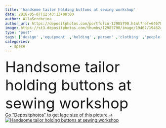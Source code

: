 ```yaml
---
title: 'handsome tailor holding buttons at sewing workshop'
date: 2018-05-07T12:43:13+00:00
author: AllaSerebrina
author_url: https://depositphotos.com/portfolio-12985790.html?ref=64678756
image: https://st3.depositphotos.com/thumbs/12985790/image/19462/194624196/api_thumb_450.jpg?forcejpeg=true
type: "post"
tags: ['design' ,'equipment' ,'holding' ,'person' ,'clothing' ,'people' ,'caucasian' ,'hobby' ,'male' ,'man' ,'creative' ,'industry' ,'occupation' ,'professional' ,'work' ,'indoors' ,'buttons' ,'material' ,'textile' ,'manufacturing' ,'profession' ,'fabric' ,'clothes' ,'alone' ,'apparel' ,'sew' ,'sewing' ,'handmade' ,'handsome' ,'workshop' ,'senior' ,'designer' ,'workplace' ,'workspace' ,'needlework' ,'craft' ,'tailor' ,'dressmaker' ,'tailoring' ,'copy space' ,'selective focus' ,'Grey Hair' ,'Small Business' ]
categories: 
  - space
---
```

<div aling="center">
            <font size="60"> Handsome tailor holding buttons at sewing workshop</font>   
</div>
<div>
    <a href='https://st3.depositphotos.com/thumbs/12985790/image/19462/194624196/api_thumb_450.jpg?forcejpeg=true?ref=64678756' target=_blank > Go "Depositphotos" to get lage size of this picture ->
        <img href='https://st3.depositphotos.com/thumbs/12985790/image/19462/194624196/api_thumb_450.jpg?forcejpeg=true?ref=64678756' src='https://st3.depositphotos.com/12985790/19462/i/950/depositphotos_194624196-stock-photo-handsome-tailor-holding-buttons-sewing.jpg?forcejpeg=true' alt='Handsome tailor holding buttons at sewing workshop' >
    </a>
</div>
